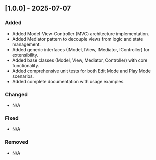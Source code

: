 ﻿## [1.0.0] - 2025-07-07

### Added
- Added Model-View-Controller (MVC) architecture implementation.
- Added Mediator pattern to decouple views from logic and state management.
- Added generic interfaces (IModel, IView, IMediator, IController) for extensibility.
- Added base classes (Model, View, Mediator, Controller) with core functionality.
- Added comprehensive unit tests for both Edit Mode and Play Mode scenarios.
- Added complete documentation with usage examples.

### Changed
- N/A

### Fixed
- N/A

### Removed
- N/A